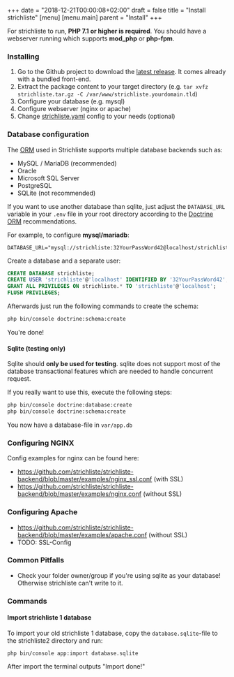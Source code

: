 +++
date = "2018-12-21T00:00:08+02:00"
draft = false
title = "Install strichliste"
[menu]
  [menu.main]
    parent = "Install"
+++

For strichliste to run, **PHP 7.1 or higher is required**. You should have a webserver running which supports **mod_php** or **php-fpm**.

### Installing

1. Go to the Github project to download the [latest release](https://github.com/strichliste/strichliste/releases). It comes already with a bundled front-end.
2. Extract the package content to your target directory (e.g. `tar xvfz strichliste.tar.gz -C /var/www/strichliste.yourdomain.tld`)
3. Configure your database (e.g. mysql)
4. Configure webserver (nginx or apache)
5. Change [strichliste.yaml](https://github.com/strichliste/strichliste-backend/blob/master/docs/Config.md) config to your needs (optional)

### Database configuration

The [ORM](https://www.doctrine-project.org/projects/doctrine-dbal/en/2.9/reference/platforms.html) used in
Strichliste supports multiple database backends such as:

* MySQL / MariaDB (recommended)
* Oracle
* Microsoft SQL Server
* PostgreSQL
* SQLite (not recommended)

If you want to use another database than sqlite, just adjust the `DATABASE_URL` variable in your `.env` file in your root
directory according to the [Doctrine ORM](https://www.doctrine-project.org/projects/doctrine-dbal/en/2.9/reference/configuration.html#connecting-using-a-url)
recommendations.

For example, to configure **mysql/mariadb**:

```
DATABASE_URL="mysql://strichliste:32YourPassWord42@localhost/strichliste"
```

Create a database and a separate user:

```sql
CREATE DATABASE strichliste;
CREATE USER 'strichliste'@'localhost' IDENTIFIED BY '32YourPassWord42';
GRANT ALL PRIVILEGES ON strichliste.* TO 'strichliste'@'localhost';
FLUSH PRIVILEGES;
```

Afterwards just run the following commands to create the schema:

```bash
php bin/console doctrine:schema:create
```

You're done!

#### Sqlite (testing only)

Sqlite should **only be used for testing**. sqlite does not support most of the database transactional features
which are needed to handle concurrent request.

If you really want to use this, execute the following steps:
```bash
php bin/console doctrine:database:create
php bin/console doctrine:schema:create
```

You now have a database-file in `var/app.db`

### Configuring NGINX

Config examples for nginx can be found here:

* https://github.com/strichliste/strichliste-backend/blob/master/examples/nginx_ssl.conf (with SSL)
* https://github.com/strichliste/strichliste-backend/blob/master/examples/nginx.conf (without SSL)

### Configuring Apache

* https://github.com/strichliste/strichliste-backend/blob/master/examples/apache.conf (without SSL)
* TODO: SSL-Config

### Common Pitfalls

* Check your folder owner/group if you're using sqlite as your database! Otherwise strichliste can't write to it.

### Commands

#### Import strichliste 1 database

To import your old strichliste 1 database, copy the `database.sqlite`-file to the strichliste2 directory and run:

`php bin/console app:import database.sqlite`

After import the terminal outputs "Import done!"



 
